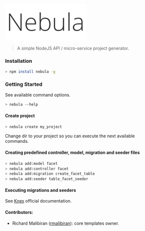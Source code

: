 ![logo](https://raw.githubusercontent.com/jeescu/nebula/master/nebula-logo.png)

> A simple NodeJS API / micro-service project generator.

### Installation

```bash
> npm install nebula -g
```

### Getting Started

See available command options.

```bash
> nebula --help
```

#### Create project

```bash
> nebula create my_project
```

Change dir to your project so you can execute the next available commands.

#### Creating predefined controller, model, migration and seeder files

```bash
> nebula add:model facet
> nebula add:controller facet
> nebula add:migration create_facet_table
> nebula add:seeder table_facet_seeder
```

#### Executing migrations and seeders

See [Knex](https://knexjs.org) official documentation.

#### Contributors:
- Richard Malibiran ([rmalibiran](https://github.com/rmalibiran)): core templates owner.